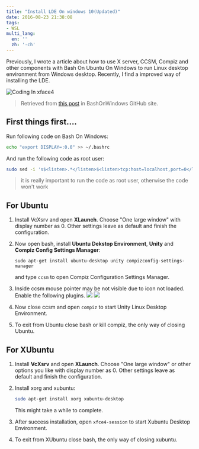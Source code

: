 ```yaml
---
title: "Install LDE On windows 10(Updated)"
date: 2016-08-23 21:38:08
tags:
- WSL
multi_lang:
  en: ''
  zh: '-ch'
---
```

Previously, I wrote a article about how to use X server, CCSM, Compiz and other components with Bash On Ubuntu On Windows to run Linux desktop environment from Windows desktop. Recently, I find a improved way of installing the LDE. 
<!-- more -->
![Coding In xface4](https://cdn.patrickwu.space/posts/dev/wsl/lde-on-win10/main.png)


> Retrieved from [this post](https://github.com/Microsoft/BashOnWindows/issues/637) in BashOnWindows GitHub site. 

## First things first....

Run following code on Bash On Windows:

```sh
echo "export DISPLAY=:0.0" >> ~/.bashrc
```

And run the following code as root user:

```sh
sudo sed -i 's$<listen>.*</listen>$<listen>tcp:host=localhost,port=0</listen>$' /etc/dbus-1/session.conf
```

> it is really important to run the code as root user, otherwise the code won't work

## For Ubuntu

1. Install VcXsrv and open **XLaunch**. Choose "One large window" with display number as 0.
   Other settings leave as default and finish the configuration.

2. Now open bash, install **Ubuntu Dekstop Environment**, **Unity** and **Compiz Config Settings Manager**:
   ```shell
   sudo apt-get install ubuntu-desktop unity compizconfig-settings-manager
   ```
   and type `ccsm` to open Compiz Configuration Settings Manager.

3. Inside ccsm mouse pointer may be not visible due to icon not loaded. Enable the following plugins.
   ![](https://cdn.patrickwu.space/posts/dev/wsl/lde-on-win10/3.png)
   ![](https://cdn.patrickwu.space/posts/dev/wsl/lde-on-win10/4.png)

5. Now close ccsm and open ``compiz`` to start Unity Linux Desktop Environment.   

6. To exit from Ubuntu close bash or kill compiz, the only way of closing Ubuntu.

## For XUbuntu
1. Install **VcXsrv** and open **XLaunch**. Choose "One large window" or other options you like with display number as 0.
   Other settings leave as default and finish the configuration.

2. Install xorg and xubuntu:
   ```sh
   sudo apt-get install xorg xubuntu-desktop
   ```

   This might take a while to complete.

3. After success installation, open `xfce4-session` to start Xubuntu Desktop Environment.

4. To exit from XUbuntu close bash, the only way of closing xubuntu.

